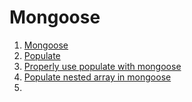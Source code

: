# Mongoose

1. [Mongoose](http://mongoosejs.com/)
1. [Populate](http://mongoosejs.com/docs/api.html#document_Document-populate)
1. [Properly use populate with mongoose](http://stackoverflow.com/questions/17598712/how-should-i-properly-use-populate-with-mongoose)
1. [Populate nested array in mongoose](http://stackoverflow.com/questions/19222520/populate-nested-array-in-mongoose)
1. []()